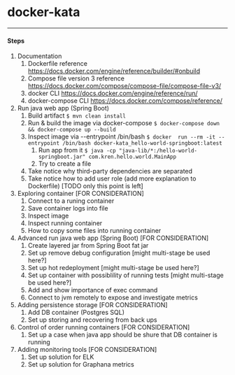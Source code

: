# docker-kata
--------------------------------------
#### Steps
1. Documentation
   1. Dockerfile reference https://docs.docker.com/engine/reference/builder/#onbuild
   1. Compose file version 3 reference https://docs.docker.com/compose/compose-file/compose-file-v3/
   1. docker CLI https://docs.docker.com/engine/reference/run/
   1. docker-compose CLI https://docs.docker.com/compose/reference/
1. Run java web app (Spring Boot)
   1. Build artifact `$ mvn clean install`
   1. Run & build the image via docker-compose `$ docker-compose down && docker-compose up --build`
   1. Inspect image via --entrypoint /bin/bash `$ docker  run --rm -it --entrypoint /bin/bash docker-kata_hello-world-springboot:latest`
      1. Run app from it `$ java -cp "java-lib/*:/hello-world-springboot.jar" com.kren.hello.world.MainApp`
      1. Try to create a file
   1. Take notice why third-party dependencies are separated
   1. Take notice how to add user role (add more explanation to Dockerfile) [TODO only this point is left]
1. Exploring container [FOR CONSIDERATION]
   1. Connect to a runing container
   1. Save container logs into file
   1. Inspect image
   1. Inspect running container
   1. How to copy some files into running container  
1. Advanced run java web app (Spring Boot) [FOR CONSIDERATION]
   1. Create layered jar from Spring Boot fat jar
   1. Set up remove debug configuration [might multi-stage be used here?]
   1. Set up hot redeployment [might multi-stage be used here?]
   1. Set up container with possiblility of running tests [might multi-stage be used here?]
   1. Add and show importance of exec command
   1. Connect to jvm remotely to expose and investigate metrics
1. Adding persistence storage  [FOR CONSIDERATION]
   1. Add DB container (Postgres SQL)
   1. Set up storing and recovering from back ups
1. Control of order running containers [FOR CONSIDERATION]
   1. Set up a case when java app should be shure that DB container is running
1. Adding monitoring tools [FOR CONSIDERATION]
   1. Set up solution for ELK
   1. Set up solution for Graphana metrics    
  
# 